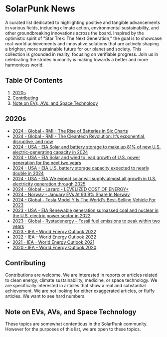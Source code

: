 # SolarPunk News
A curated list dedicated to highlighting positive and tangible advancements in various fields, including climate action, environmental sustainability, and other groundbreaking innovations across the board.
Inspired by the optimistic spirit of "Star Trek: The Next Generation," the goal is to showcase real-world achievements and innovative solutions that are actively shaping a brighter, more sustainable future for our planet and society.
This collection is grounded in reality, focusing on verifiable progress.
Join us in celebrating the strides humanity is making towards a better and more harmonious world.

## Table Of Contents
1. [2020s](#2020s)
2. [Contributing](#contributing)
3. [Note on EVs, AVs, and Space Technology](#evs-avs-space)


## 2020s <a name="2020s"></a>

* [2024 - Global - RMI - The Rise of Batteries in Six Charts](https://rmi.org/the-rise-of-batteries-in-six-charts-and-not-too-many-numbers/) 
* [2024 - Global - RMI - The Cleantech Revolution: It’s exponential, disruptive, and now](https://rmi.org/wp-content/uploads/dlm_uploads/2024/06/RMI-Cleantech-Revolution-pdf.pdf)
* [2024 - USA - EIA Solar and battery storage to make up 81% of new U.S. electric-generating capacity in 2024](https://www.eia.gov/todayinenergy/detail.php?id=61424)
* [2024 - USA - EIA Solar and wind to lead growth of U.S. power generation for the next two years](https://www.eia.gov/todayinenergy/detail.php?id=61242)
* [2024 - USA - EIA U.S. battery storage capacity expected to nearly double in 2024](https://www.eia.gov/todayinenergy/detail.php?id=61202)
* [2024 - USA - EIA We expect solar will supply almost all growth in U.S. electricity generation through 2025](https://www.eia.gov/todayinenergy/detail.php?id=61203)
* [2024 - Global - Lazard - LEVELIZED COST OF ENERGY+](https://www.lazard.com/media/xemfey0k/lazards-lcoeplus-june-2024-_vf.pdf)
* [2024 - Norway - January EVs At 93.9% Share In Norway](https://cleantechnica.com/2024/02/05/evs-at-93-9-share-in-norway-record-high/)
* [2024 - Global - Tesla Model Y Is The World's Best-Selling Vehicle For 2023](https://www.motor1.com/news/706258/tesla-model-y-worlds-top-selling-vehicle-2023/)
* [2023 - USA - EIA Renewable generation surpassed coal and nuclear in the U.S. electric power sector in 2022](https://www.eia.gov/todayinenergy/detail.php?id=61107)
* [2023 - Global - Rystadenergy - Fossil fuel emissions to peak within two years](https://www.rystadenergy.com/news/fossil-fuel-emissions-to-peak-within-two-years-as-global-decarbonization-picks-up)
* [2023 - IEA - World Energy Outlook 2022](https://www.iea.org/reports/world-energy-outlook-2023)
* [2022 - IEA - World Energy Outlook 2022](https://www.iea.org/reports/world-energy-outlook-2022)
* [2021 - IEA - World Energy Outlook 2021](https://www.iea.org/reports/world-energy-outlook-2021)
* [2020 - IEA - World Energy Outlook 2020](https://www.iea.org/reports/world-energy-outlook-2020)


## Contributing <a name="contributing"></a>
Contributions are welcome. We are interested in reports or articles related to clean energy, climate sustainability, medicine, or space technology. We are specifically interested in articles that show a real and substantial achievement. We are not looking for either exaggerated articles, or fluffy articles. We want to see hard numbers. 

## Note on EVs, AVs, and Space Technology <a name="evs-avs-space"></a>
These topics are somewhat contentious in the SolarPunk community. However for the purposes of this list, we are open to these topics.

